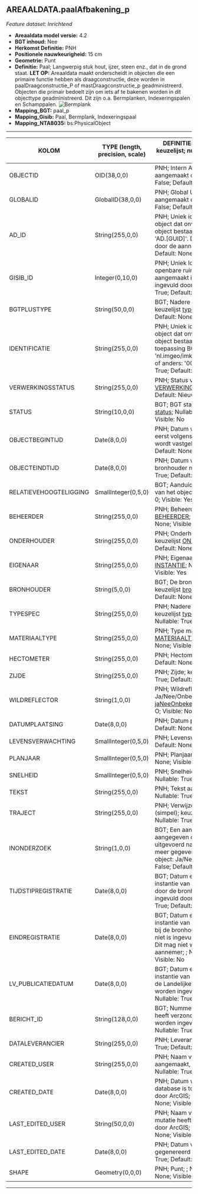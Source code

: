 ## AREAALDATA.paalAfbakening_p

*Feature dataset: Inrichtend*


* __Areaaldata model versie:__ 4.2
* __BGT inhoud:__ Nee
* __Herkomst Definitie:__ PNH
* __Positionele nauwkeurigheid:__ 15 cm
* __Geometrie:__ Punt
* __Definitie:__ Paal; Langwerpig stuk hout, ijzer, steen enz., dat in de grond staat. __LET OP:__ Areaaldata maakt onderscheidt in objecten die een primaire functie hebben als draagconstructie, deze worden in paalDraagconstructie_P of mastDraagconstructie_p geadministreerd. Objecten die primair bedoelt zijn om iets af te bakenen worden in dit objecttype geadministreerd. Dit zijn o.a. Bermplanken, Indexeringspalen en Schamppalen. ![Bermplank](D:\bu_geodata_beheer\gereedschap\documentatie\areaaldata_datamodel\4.2d3\Objectbladen\06_Meubilair\bermplank.png)
* __Mapping_BGT:__ paal_p
* __Mapping_Gisib:__ Paal, Bermplank, Indexeringspaal
* __Mapping_NTA8035:__ bs:PhysicalObject

***

|__KOLOM__                             |__TYPE (length, precision, scale)__          	          |__DEFINITIE__(oorsprong; beschrijving; keuzelijst; nullable; default; zichtbaar in Areaalviewer)|
|------                            	 |----          	      |-----    |
|OBJECTID                            |OID(38,0,0)             |PNH; Intern ArcGIS Identificatienummer, aangemaakt door ArcGIS; ; Nullable: False; Default: None; Visible: Yes|
|GLOBALID                            |GlobalID(38,0,0)        |PNH; Global Unique Identifier,  aangemaakt door ArcGIS; ; Nullable: False; Default: None; Visible: No|
|AD_ID                               |String(255,0,0)         |PNH; Uniek identificatienummer voor het object dat onveranderlijk is zolang het object bestaat in Areaaldata: in format 'AD.[GUID]'. Dit moet worden ingevuld door de aannemer; ; Nullable: False; Default: None; Visible: Yes|
|GISIB_ID                            |Integer(0,10,0)         |PNH; Uniek Identificatienummer beheer openbare ruimte (GISIB), wordt aangemaakt in GISIB en mag niet worden ingevuld door de aannemer; ; Nullable: True; Default: None; Visible: No|
|BGTPLUSTYPE                         |String(50,0,0)          |BGT; Nadere type omschrijving in de BGT; keuzelijst [typePAL](http://provincienh.github.io/Leveren_Geoinformatie/keuzelijsten/typePAL.html); Nullable: False; Default: None; Visible: No|
|IDENTIFICATIE                       |String(255,0,0)         |PNH; Uniek identificatienummer voor het object dat onveranderlijk is zolang het object bestaat: bevat indien van toepassing BGT/IMKL ID in format 'nl.imgeo/imkl.bronhouderscode.LokaalID' of anders: '00000'.LokaalID; ; Nullable: True; Default: None; Visible: No|
|VERWERKINGSSTATUS                   |String(255,0,0)         |PNH; Status van de gegevens; keuzelijst [VERWERKINGSSTATUS](http://provincienh.github.io/Leveren_Geoinformatie/keuzelijsten/VERWERKINGSSTATUS.html); Nullable: False; Default: Nieuw; Visible: Yes|
|STATUS                              |String(10,0,0)          |BGT; BGT status van het object; keuzelijst [status](http://provincienh.github.io/Leveren_Geoinformatie/keuzelijsten/status.html); Nullable: False; Default: bestaand; Visible: No|
|OBJECTBEGINTIJD                     |Date(8,0,0)             |PNH; Datum waarop het object voor het eerst volgens het areaaldata datamodel wordt vastgelegd ; ; Nullable: True; Default: None; Visible: Yes|
|OBJECTEINDTIJD                      |Date(8,0,0)             |PNH; Datum waarop het object bij de bronhouder niet meer geldig is; ; Nullable: True; Default: None; Visible: Yes|
|RELATIEVEHOOGTELIGGING              |SmallInteger(0,5,0)     |BGT; Aanduiding voor de relatieve hoogte van het object; ; Nullable: False; Default: 0; Visible: Yes|
|BEHEERDER                           |String(255,0,0)         |PNH; Beheerder van het object; keuzelijst [BEHEERDER](http://provincienh.github.io/Leveren_Geoinformatie/keuzelijsten/BEHEERDER.html); Nullable: True; Default: None; Visible: Yes|
|ONDERHOUDER                         |String(255,0,0)         |PNH; Onderhouder van het object; keuzelijst [ONDERHOUDER](http://provincienh.github.io/Leveren_Geoinformatie/keuzelijsten/ONDERHOUDER.html); Nullable: True; Default: None; Visible: Yes|
|EIGENAAR                            |String(255,0,0)         |PNH; Eigenaar van het object; keuzelijst [INSTANTIE](http://provincienh.github.io/Leveren_Geoinformatie/keuzelijsten/INSTANTIE.html); Nullable: True; Default: None; Visible: Yes|
|BRONHOUDER                          |String(5,0,0)           |BGT; De bronhoudercode van het object; keuzelijst [bronhouder](http://provincienh.github.io/Leveren_Geoinformatie/keuzelijsten/bronhouder.html); Nullable: False; Default: None; Visible: No|
|TYPESPEC                            |String(255,0,0)         |PNH; Nadere typering van het object; keuzelijst [typeSpecPALAfbakening](http://provincienh.github.io/Leveren_Geoinformatie/keuzelijsten/typeSpecPALAfbakening.html); Nullable: True; Default: None; Visible: Yes|
|MATERIAALTYPE                       |String(255,0,0)         |PNH; Type materiaal; keuzelijst [MATERIAALTYPE](http://provincienh.github.io/Leveren_Geoinformatie/keuzelijsten/MATERIAALTYPE.html); Nullable: True; Default: None; Visible: Yes|
|HECTOMETER                          |String(255,0,0)         |PNH; Hectometrering; ; Nullable: True; Default: None; Visible: Yes|
|ZIJDE                               |String(255,0,0)         |PNH; Zijde; keuzelijst [ZIJDE](http://provincienh.github.io/Leveren_Geoinformatie/keuzelijsten/ZIJDE.html); Nullable: True; Default: None; Visible: No|
|WILDREFLECTOR                       |String(1,0,0)           |PNH; Wildreflector aanwezig, Ja/Nee/Onbekend; keuzelijst [jaNeeOnbekend](http://provincienh.github.io/Leveren_Geoinformatie/keuzelijsten/jaNeeOnbekend.html); Nullable: True; Default: O; Visible: No|
|DATUMPLAATSING                      |Date(8,0,0)             |PNH; Datum plaatsing; ; Nullable: True; Default: None; Visible: No|
|LEVENSVERWACHTING                   |SmallInteger(0,5,0)     |PNH; Levensverwachting; ; Nullable: True; Default: None; Visible: No|
|PLANJAAR                            |SmallInteger(0,5,0)     |PNH; Planjaar; ; Nullable: True; Default: None; Visible: No|
|SNELHEID                            |SmallInteger(0,5,0)     |PNH; Snelheid aangegeven op het bord; ; Nullable: True; Default: None; Visible: No|
|TEKST                               |String(255,0,0)         |PNH; Tekst aangegeven op het bord; ; Nullable: True; Default: None; Visible: Yes|
|TRAJECT                             |String(255,0,0)         |PNH; Verwijzende sleutel naar traject_v (simpel); keuzelijst [TRAJECT_NAAM](http://provincienh.github.io/Leveren_Geoinformatie/keuzelijsten/TRAJECT_NAAM.html); Nullable: True; Default: None; Visible: Yes|
|INONDERZOEK                         |String(1,0,0)           |BGT; Een aanduiding waarmee wordt aangegeven dat een onderzoek wordt uitgevoerd naar de juistheid van een of meer gegevens van het betreffende object: Ja/Nee; keuzelijst [jaNee](http://provincienh.github.io/Leveren_Geoinformatie/keuzelijsten/jaNee.html); Nullable: False; Default: N; Visible: No|
|TIJDSTIPREGISTRATIE                 |Date(8,0,0)             |BGT; Datum en tijdstip waarop deze instantie van het object is opgenomen door de bronhouder. Dit mag niet worden ingevuld door de aannemer; ; Nullable: True; Default: None; Visible: No|
|EINDREGISTRATIE                     |Date(8,0,0)             |BGT; Datum en tijdstip waarop deze instantie van het object niet meer geldig is bij de bronhouder. Wanneer deze waarde niet is ingevuld is de instantie nog geldig. Dit mag niet worden ingevuld door de aannemer; ; Nullable: True; Default: None; Visible: No|
|LV_PUBLICATIEDATUM                  |Date(8,0,0)             |BGT; Datum en tijdstip waarop deze instantie van het object is opgenomen in de Landelijke Voorziening. Dit mag niet worden ingevuld door de aannemer; ; Nullable: True; Default: None; Visible: No|
|BERICHT_ID                          |String(128,0,0)         |BGT; Nummer van het bericht dat PNH heeft verzonden naar LV. Dit mag niet worden ingevuld door de aannemer; ; Nullable: True; Default: None; Visible: No|
|DATALEVERANCIER                     |String(255,0,0)         |PNH; Leverancier van de data; ; Nullable: True; Default: None; Visible: No|
|CREATED_USER                        |String(255,0,0)         |PNH; Naam van gebruiker die de rij heeft aangemaakt, gegenereerd door ArcGIS; ; Nullable: True; Default: None; Visible: No|
|CREATED_DATE                        |Date(8,0,0)             |PNH; Datum waarop de rij aan de database is toegevoegd, gegenereerd door ArcGIS; ; Nullable: True; Default: None; Visible: No|
|LAST_EDITED_USER                    |String(50,0,0)          |PNH; Naam van gebruiker die de laatste mutatie heeft doorgevoerd, gegenereerd door ArcGIS; ; Nullable: True; Default: None; Visible: No|
|LAST_EDITED_DATE                    |Date(8,0,0)             |PNH; Datum van de laatste mutatie, gegenereerd door ArcGIS; ; Nullable: True; Default: None; Visible: No|
|SHAPE                               |Geometry(0,0,0)         |PNH; Punt; ; Nullable: False; Default: None; Visible: Yes|



***

